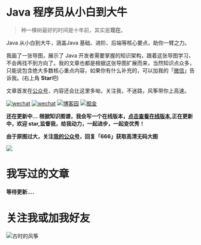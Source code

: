 # Java 程序员从小白到大牛

> 种一棵树最好的时间是十年前，其实是**现在**。

Java 从小白到大牛，涵盖Java 基础、进阶、后端等核心要点，助你一臂之力。

我画了一张导图，展示了 Java 开发者需要掌握的知识架构，跟着这张导图学习，不会再找不到方向了。我的文章也都是根据这张导图扩展而来，当然知识点众多，只能说包含绝大多数核心重点内容，如果你有什么补充的，可以加我的「[微信](#关注我或加我好友)」告诉我。(右上角 **Star**吧)

文章首发在[公众号](#关注我或加我好友)，内容还会比这里多呦，关注我，不迷路，风筝带你上高速。


[![wechat](https://img.shields.io/badge/公众号-古时的风筝-success.svg)](#关注我或加我好友)
[![wechat](https://img.shields.io/badge/微信-加好友-success.svg)](#加我好友)
[![博客园](https://img.shields.io/badge/cnblogs-%E5%8D%9A%E5%AE%A2%E5%9B%AD-blue)](https://juejin.im/user/5e13ec1d6fb9a04846508aae) 
[![掘金](https://img.shields.io/badge/juejin-%E6%8E%98%E9%87%91-blue)](https://juejin.im/user/5e13ec1d6fb9a04846508aae) 

**还在更新中...**
**根据知识图谱，我会写一个在线版本，[点击查看在线版本](https://huzhicheng.github.io/JavaNewBee/#/),正在更新中，欢迎 star,监督我，给我动力，一起进步，一起变优秀！**

**由于原图过大，关注[我的公众号](#关注我或加我好友)，回复「666」获取高清无码大图**

![](https://tva1.sinaimg.cn/large/007S8ZIlly1gfexxbve66j30u07mfwv1.jpg)



# 我写过的文章

**等待更新....**



# 关注我或加我好友
![古时的风筝](https://tva1.sinaimg.cn/large/007S8ZIlly1gfd6gx54haj314z0npafp.jpg)

